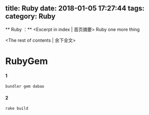 title: Ruby
date: 2018-01-05 17:27:44
tags: 
category: Ruby
---

** Ruby ：** <Excerpt in index | 首页摘要\>
Ruby one more thing    
<!-- more -->
<The rest of contents | 余下全文\>

# RubyGem
#### 1
```
bundler gem dabao
```
#### 2
```
rake build
```
